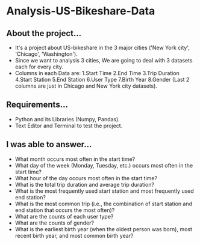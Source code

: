 # Analysis-US-Bikeshare-Data

## About the project...
- It's a project about US-bikeshare in the 3 major cities ('New York city', 'Chicago', 'Washington').
- Since we want to analysis 3 cities, We are going to deal with 3 datasets each for every city.
- Columns in each Data are: 1.Start Time 2.End Time 3.Trip Duration 4.Start Station 5.End Station 6.User Type 7.Birth Year 8.Gender (Last 2 columns are just in Chicago and New York city datasets).

## Requirements...
- Python and its Libraries (Numpy, Pandas).
- Text Editor and Terminal to test the project.

## I was able to answer...
- What month occurs most often in the start time?
- What day of the week (Monday, Tuesday, etc.) occurs most often in the start time? 
- What hour of the day occurs most often in the start time?
- What is the total trip duration and average trip duration?
- What is the most frequently used start station and most frequently used end station?
- What is the most common trip (i.e., the combination of start station and end station that occurs the most often)?
- What are the counts of each user type?
- What are the counts of gender?
- What is the earliest birth year (when the oldest person was born), most recent birth year, and most common birth year?

